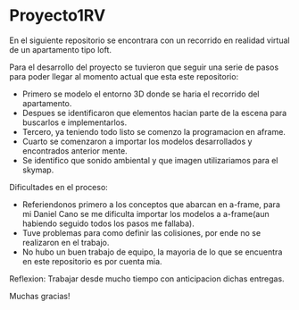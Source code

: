 # Proyecto1RV

En el siguiente repositorio se encontrara con un recorrido en realidad virtual de un apartamento tipo loft.

Para el desarrollo del proyecto se tuvieron que seguir una serie de pasos para poder llegar al momento actual que esta este repositorio:
- Primero se modelo el entorno 3D donde se haria el recorrido del apartamento.
- Despues se identificaron que elementos hacian parte de la escena para buscarlos e implementarlos.
- Tercero, ya teniendo todo listo se comenzo la programacion en aframe.
- Cuarto se comenzaron a importar los modelos desarrollados y encontrados anterior mente.
- Se identifico que sonido ambiental y que imagen utilizariamos para el skymap.

Dificultades en el proceso:
- Referiendonos primero a los conceptos que abarcan en a-frame, para mi Daniel Cano se me dificulta importar los modelos a a-frame(aun habiendo seguido todos los pasos me fallaba).
- Tuve problemas para como definir las colisiones, por ende no se realizaron en el trabajo.
- No hubo un buen trabajo de equipo, la mayoria de lo que se encuentra en este repositorio es por cuenta mia.

Reflexion:
Trabajar desde mucho tiempo con anticipacion dichas entregas.

Muchas gracias!